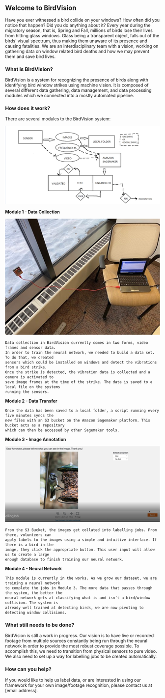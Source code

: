 ## Welcome to BirdVision

Have you ever witnessed a bird collide on your windows? How often did you notice that happen? Did you do anything about it? Every year during the migratory season, that is, Spring and Fall, millions of birds lose their lives from hitting glass windows. Glass being a transparent object, falls out of the birds’ visual spectrum, thus making them unaware of its presence and causing fatalities. We are an interdisciplinary team with a vision, working on gathering data on window related bird deaths and how we may prevent them and save bird lives. 

### What is BirdVision?

BirdVision is a system for recognizing the presence of birds along with identifying bird window strikes using machine vision. It is composed of several different data gathering, data management, and data processing modules which we connected into a mostly automated pipeline.

### How does it work?

There are several modules to the BirdVision system:

![BirdVision Flowchart](/images/BirdVisionFlowchart.png)

**Module 1 - Data Collection**

![Sensor Setup](/images/SensorSetup.jpg)

```
Data collection in BirdVision currently comes in two forms, video frames and sensor data. 
In order to train the neural network, we needed to build a data set. To do that, we created 
sensors which could be installed on windows and detect the vibrations from a bird strike.
Once the strike is detected, the vibration data is collected and a camera is activated to 
save image frames at the time of the strike. The data is saved to a local file on the systems 
running the sensors.
```


**Module 2 - Data Transfer**
```
Once the data has been saved to a local folder, a script running every five minutes syncs the 
new files with an S3 bucket on the Amazon Sagemaker platform. This bucket acts as a repository 
which can then be accessed by other Sagemaker tools.
```

**Module 3 - Image Annotation**

![Bird Labelling Job](/images/BirdLabellingJob.PNG)

```
From the S3 Bucket, the images get collated into labelling jobs. From there, volunteers can 
apply labels to the images using a simple and intuitive interface. If there is a bird in the 
image, they click the appropriate button. This user input will allow us to create a large 
enough database to finish training our neural network.
```
**Module 4 - Neural Network**
```
This module is currently in the works. As we grow our dataset, we are training a neural network
to complete the jobs in Module 3. The more data that passes through the system, the better the
neural network gets at classifying what is and isn’t a bird/window collision. The system is 
already well trained at detecting birds, we are now pivoting to detecting window collisions.
```

### What still needs to be done?
BirdVision is still a work in progress. Our vision is to have live or recorded footage from 
multiple sources constantly being run through the neural network in order to provide the most 
robust coverage possible. To accomplish this, we need to transition from physical sensors to 
pure video. We also need to set up a way for labelling jobs to be created automatically.

### How can you help?
If you would like to help us label data, or are interested in using our framework for your own 
image/footage recognition, please contact us at [email address]. 
